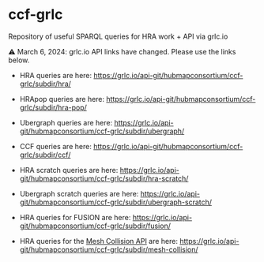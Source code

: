 # ccf-grlc

Repository of useful SPARQL queries for HRA work + API via grlc.io

⚠️ March 6, 2024: grlc.io API links have changed. Please use the links below.

* HRA queries are here:  <https://grlc.io/api-git/hubmapconsortium/ccf-grlc/subdir/hra/>
* HRApop queries are here:  <https://grlc.io/api-git/hubmapconsortium/ccf-grlc/subdir/hra-pop/>
* Ubergraph queries are here: <https://grlc.io/api-git/hubmapconsortium/ccf-grlc/subdir/ubergraph/>
* CCF queries are here:  <https://grlc.io/api-git/hubmapconsortium/ccf-grlc/subdir/ccf/>

* HRA scratch queries are here:  <https://grlc.io/api-git/hubmapconsortium/ccf-grlc/subdir/hra-scratch/>
* Ubergraph scratch queries are here: <https://grlc.io/api-git/hubmapconsortium/ccf-grlc/subdir/ubergraph-scratch/>

* HRA queries for FUSION are here: <https://grlc.io/api-git/hubmapconsortium/ccf-grlc/subdir/fusion/>
* HRA queries for the [Mesh Collision API](https://github.com/hubmapconsortium/hra-tissue-block-annotation) are here: <https://grlc.io/api-git/hubmapconsortium/ccf-grlc/subdir/mesh-collision/>
